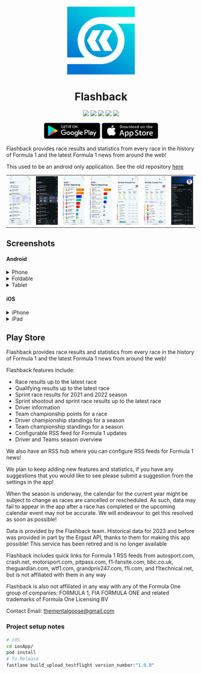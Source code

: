 <p align="center">
  <img width="180" src="resources/app_icon.png" />
</p>

<h1 align="center">Flashback</h1>

<p align="center">
  <a href="https://play.google.com/store/apps/details?id=tmg.flashback"><img src="https://img.shields.io/static/v1?label=Google%20Play&message=%20&logoColor=white&logo=google-play&color=success&style=flat"/></a>
  <a href="https://apps.apple.com/us/app/flashback-formula-results/id6748612648"><img src="https://img.shields.io/static/v1?label=App%20Store&message=%20&logo=app-store&logoColor=white&color=blue&style=flat"/></a>
  <a href="https://flashback.pages.dev"><img src="https://img.shields.io/static/v1?label=API&message=%20&logo=cloudflare&logoColor=white&color=orange&style=flat"/></a>
  <a href="https://flashback.pages.dev/privacy-policy.html"><img src="https://img.shields.io/static/v1?label=Privacy%20Policy&message=%20&logo=cloudflare&logoColor=white&color=orange&style=flat"/></a>
  <a href="https://github.com/thementalgoose/kmp-flashback/actions"><img src="https://github.com/thementalgoose/kmp-flashback/workflows/Release/badge.svg"/></a>
</p>

<p align="center">
  <a href="https://play.google.com/store/apps/details?id=tmg.flashback"><img width="150" src="resources/google-play.png" alt="Get it on Google Play"/></a>
  <a href="https://apps.apple.com/us/app/flashback-formula-results/id6748612648"><img width="150" src="resources/app-store.png" alt="Get it on the App Store"/></a>
</p>

Flashback provides race results and statistics from every race in the history of Formula 1 and the latest Formula 1 news from around the web!

This used to be an android only application. See the old repository [here](https://github.com/thementalgoose/android-flashback)

|                                                                               |                                                                               |                                                                               |                                                                               |                                                                               |                                                                               |                                                                               |
|-------------------------------------------------------------------------------|-------------------------------------------------------------------------------|-------------------------------------------------------------------------------|-------------------------------------------------------------------------------|-------------------------------------------------------------------------------|-------------------------------------------------------------------------------|-------------------------------------------------------------------------------|
| <img src="resources/android/screenshots/phone/screenshot1.png" width="110" /> | <img src="resources/android/screenshots/phone/screenshot2.png" width="110" /> | <img src="resources/android/screenshots/phone/screenshot4.png" width="110" /> | <img src="resources/android/screenshots/phone/screenshot5.png" width="110" /> | <img src="resources/android/screenshots/phone/screenshot6.png" width="110" /> | <img src="resources/android/screenshots/phone/screenshot7.png" width="110" /> | <img src="resources/android/screenshots/phone/screenshot8.png" width="110" /> |

## Screenshots

#### Android

<details><summary>Phone</summary>

|                                                                               |                                                                               |                                                                               |                                                                               |                                                                               |                                                                               |                                                                               |
|-------------------------------------------------------------------------------|-------------------------------------------------------------------------------|-------------------------------------------------------------------------------|-------------------------------------------------------------------------------|-------------------------------------------------------------------------------|-------------------------------------------------------------------------------|-------------------------------------------------------------------------------|
| <img src="resources/android/screenshots/phone/screenshot1.png" width="110" /> | <img src="resources/android/screenshots/phone/screenshot2.png" width="110" /> | <img src="resources/android/screenshots/phone/screenshot4.png" width="110" /> | <img src="resources/android/screenshots/phone/screenshot5.png" width="110" /> | <img src="resources/android/screenshots/phone/screenshot6.png" width="110" /> | <img src="resources/android/screenshots/phone/screenshot7.png" width="110" /> | <img src="resources/android/screenshots/phone/screenshot8.png" width="110" /> |

</details>
<details><summary>Foldable</summary>

| |                                                                                  |                                                                                  |                                                                                  |                                                                                  |                                                                                  |
|---|----------------------------------------------------------------------------------|----------------------------------------------------------------------------------|----------------------------------------------------------------------------------|----------------------------------------------------------------------------------|----------------------------------------------------------------------------------|
| <img src="resources/android/screenshots/tablet_7/screenshot1.png" width="120" /> | <img src="resources/android/screenshots/tablet_7/screenshot2.png" width="120" /> | <img src="resources/android/screenshots/tablet_7/screenshot3.png" width="120" /> | <img src="resources/android/screenshots/tablet_7/screenshot4.png" width="120" /> | <img src="resources/android/screenshots/tablet_7/screenshot5.png" width="120" /> | <img src="resources/android/screenshots/tablet_7/screenshot6.png" width="120" /> |

</details>
<details><summary>Tablet</summary>

|                                                                                   |                                                                                   |                                                                                   |                                                                                   |
|-----------------------------------------------------------------------------------|-----------------------------------------------------------------------------------|-----------------------------------------------------------------------------------|-----------------------------------------------------------------------------------|
| <img src="resources/android/screenshots/tablet_10/screenshot1.png" width="180" /> | <img src="resources/android/screenshots/tablet_10/screenshot2.png" width="180" /> | <img src="resources/android/screenshots/tablet_10/screenshot3.png" width="180" /> | <img src="resources/android/screenshots/tablet_10/screenshot4.png" width="180" /> |

</details>

#### iOS

<details><summary>iPhone</summary>

| |                                                                            |                                                                            |                                                                            |                                                                            |                                                                            |                                                                            |                                                                            |
|---|----------------------------------------------------------------------------|----------------------------------------------------------------------------|----------------------------------------------------------------------------|----------------------------------------------------------------------------|----------------------------------------------------------------------------|----------------------------------------------------------------------------|----------------------------------------------------------------------------|
| <img src="resources/ios/screenshots/iphone/screenshot1.png" width="100" /> | <img src="resources/ios/screenshots/iphone/screenshot2.png" width="100" /> | <img src="resources/ios/screenshots/iphone/screenshot3.png" width="100" /> | <img src="resources/ios/screenshots/iphone/screenshot4.png" width="100" /> | <img src="resources/ios/screenshots/iphone/screenshot5.png" width="100" /> | <img src="resources/ios/screenshots/iphone/screenshot6.png" width="100" /> | <img src="resources/ios/screenshots/iphone/screenshot7.png" width="100" /> | <img src="resources/ios/screenshots/iphone/screenshot8.png" width="100" /> |

</details>
<details><summary>iPad</summary>

|                                                                          |                                                                          |                                                                          |                                                                          |                                                                          |
|--------------------------------------------------------------------------|--------------------------------------------------------------------------|--------------------------------------------------------------------------|--------------------------------------------------------------------------|--------------------------------------------------------------------------|
| <img src="resources/ios/screenshots/ipad/screenshot1.png" width="140" /> | <img src="resources/ios/screenshots/ipad/screenshot2.png" width="140" /> | <img src="resources/ios/screenshots/ipad/screenshot3.png" width="140" /> | <img src="resources/ios/screenshots/ipad/screenshot4.png" width="140" /> | <img src="resources/ios/screenshots/ipad/screenshot5.png" width="140" /> |

</details>

## Play Store

Flashback provides race results and statistics from every race in the history of Formula 1 and the latest Formula 1 news from around the web!

Flashback features include:
- Race results up to the latest race
- Qualifying results up to the latest race
- Sprint race results for 2021 and 2022 season
- Sprint shootout and sprint race results up to the latest race
- Driver information
- Team championship points for a race
- Driver championship standings for a season
- Team championship standings for a season
- Configurable RSS feed for Formula 1 updates
- Driver and Teams season overview

We also have an RSS hub where you can configure RSS feeds for Formula 1 news!

We plan to keep adding new features and statistics, if you have any suggestions that you would like to see please submit a suggestion from the settings in the app!

When the season is underway, the calendar for the current year might be subject to change as races are cancelled or rescheduled. As such, data may fail to appear in the app after a race has completed or the upcoming calendar event may not be accurate. We will endeavour to get this resolved as soon as possible!

Data is provided by the Flashback team. Historical data for 2023 and before was provided in part by the Ergast API, thanks to them for making this app possible! This service has been retired and is no longer available

Flashback includes quick links for Formula 1 RSS feeds from autosport.com, crash.net, motorsport.com, pitpass.com, f1-fansite.com, bbc.co.uk, theguardian.com, wtf1.com, grandprix247.com, f1i.com, and f1technical.net, but is not affiliated with them in any way

Flashback is also not affiliated in any way with any of the Formula One group of companies: FORMULA 1, FIA FORMULA ONE and related trademarks of Formula One Licensing BV

Contact Email: thementalgoose@gmail.com

### Project setup notes

```bash
# iOS
cd iosApp/
pod install
# To Release
fastlane build_upload_testflight version_number:"1.0.0"
```
